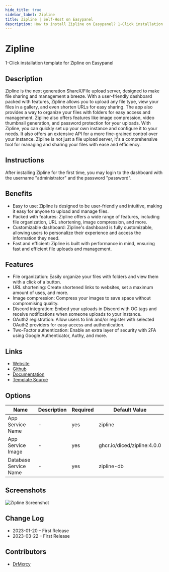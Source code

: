 ```yaml
---
hide_title: true
sidebar_label: Zipline
title: Zipline | Self-Host on Easypanel
description: How to install Zipline on Easypanel? 1-Click installation template for Zipline on Easypanel
---
```


<!-- generated -->

# Zipline

1-Click installation template for Zipline on Easypanel

## Description

Zipline is the next generation ShareX/File upload server, designed to make file sharing and management a breeze. With a user-friendly dashboard packed with features, Zipline allows you to upload any file type, view your files in a gallery, and even shorten URLs for easy sharing. The app also provides a way to organize your files with folders for easy access and management. Zipline also offers features like image compression, video thumbnail generation, and password protection for your uploads. With Zipline, you can quickly set up your own instance and configure it to your needs. It also offers an extensive API for a more fine-grained control over your instance. Zipline is not just a file upload server, it&#39;s a comprehensive tool for managing and sharing your files with ease and efficiency.

## Instructions

After installing Zipline for the first time, you may login to the dashboard with the username &quot;administrator&quot; and the password &quot;password&quot;.

## Benefits

- Easy to use: Zipline is designed to be user-friendly and intuitive, making it easy for anyone to upload and manage files.
- Packed with features: Zipline offers a wide range of features, including file organization, URL shortening, image compression, and more.
- Customizable dashboard: Zipline's dashboard is fully customizable, allowing users to personalize their experience and access the information they need.
- Fast and efficient: Zipline is built with performance in mind, ensuring fast and efficient file uploads and management.

## Features

- File organization: Easily organize your files with folders and view them with a click of a button.
- URL shortening: Create shortened links to websites, set a maximum amount of uses, and more.
- Image compression: Compress your images to save space without compromising quality.
- Discord integration: Embed your uploads in Discord with OG tags and receive notifications when someone uploads to your instance.
- OAuth2 registration: Allow users to link and/or register with selected OAuth2 providers for easy access and authentication.
- Two-Factor authentication: Enable an extra layer of security with 2FA using Google Authenticator, Authy, and more.

## Links

- [Website](https://zipline.diced.tech/)
- [Github](https://github.com/diced/zipline)
- [Documentation](https://zipline.diced.tech/docs/get-started)
- [Template Source](https://github.com/easypanel-io/templates/tree/main/templates/zipline)

## Options

Name | Description | Required | Default Value
-|-|-|-
App Service Name | - | yes | zipline
App Service Image | - | yes | ghcr.io/diced/zipline:4.0.0
Database Service Name | - | yes | zipline-db

## Screenshots

![Zipline Screenshot](./assets/screenshot.png)

## Change Log

- 2023-01-20 – First Release
- 2023-03-22 – First Release

## Contributors

- [DrMxrcy](https://github.com/DrMxrcy)
